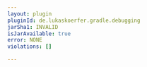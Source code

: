 ```yaml
---
layout: plugin
pluginId: de.lukaskoerfer.gradle.debugging
jarSha1: INVALID
isJarAvailable: true
error: NONE
violations: []

---
```

